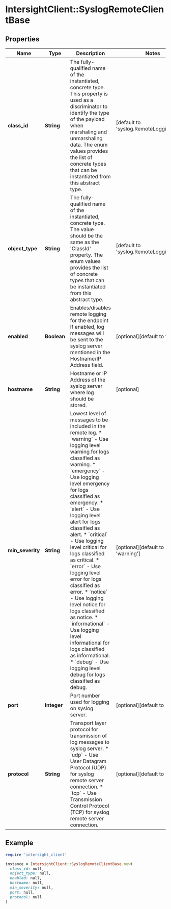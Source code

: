 # IntersightClient::SyslogRemoteClientBase

## Properties

| Name | Type | Description | Notes |
| ---- | ---- | ----------- | ----- |
| **class_id** | **String** | The fully-qualified name of the instantiated, concrete type. This property is used as a discriminator to identify the type of the payload when marshaling and unmarshaling data. The enum values provides the list of concrete types that can be instantiated from this abstract type. | [default to &#39;syslog.RemoteLoggingClient&#39;] |
| **object_type** | **String** | The fully-qualified name of the instantiated, concrete type. The value should be the same as the &#39;ClassId&#39; property. The enum values provides the list of concrete types that can be instantiated from this abstract type. | [default to &#39;syslog.RemoteLoggingClient&#39;] |
| **enabled** | **Boolean** | Enables/disables remote logging for the endpoint If enabled, log messages will be sent to the syslog server mentioned in the Hostname/IP Address field. | [optional][default to true] |
| **hostname** | **String** | Hostname or IP Address of the syslog server where log should be stored. | [optional] |
| **min_severity** | **String** | Lowest level of messages to be included in the remote log. * &#x60;warning&#x60; - Use logging level warning for logs classified as warning. * &#x60;emergency&#x60; - Use logging level emergency for logs classified as emergency. * &#x60;alert&#x60; - Use logging level alert for logs classified as alert. * &#x60;critical&#x60; - Use logging level critical for logs classified as critical. * &#x60;error&#x60; - Use logging level error for logs classified as error. * &#x60;notice&#x60; - Use logging level notice for logs classified as notice. * &#x60;informational&#x60; - Use logging level informational for logs classified as informational. * &#x60;debug&#x60; - Use logging level debug for logs classified as debug. | [optional][default to &#39;warning&#39;] |
| **port** | **Integer** | Port number used for logging on syslog server. | [optional][default to 514] |
| **protocol** | **String** | Transport layer protocol for transmission of log messages to syslog server. * &#x60;udp&#x60; - Use User Datagram Protocol (UDP) for syslog remote server connection. * &#x60;tcp&#x60; - Use Transmission Control Protocol (TCP) for syslog remote server connection. | [optional][default to &#39;udp&#39;] |

## Example

```ruby
require 'intersight_client'

instance = IntersightClient::SyslogRemoteClientBase.new(
  class_id: null,
  object_type: null,
  enabled: null,
  hostname: null,
  min_severity: null,
  port: null,
  protocol: null
)
```

